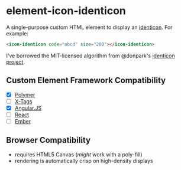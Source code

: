 # element-icon-identicon

A single-purpose custom HTML element to display an [identicon](http://en.wikipedia.org/wiki/Identicon). For example:

```html
<icon-identicon code="abcd" size="200"></icon-identicon>
```

I've borrowed the MIT-licensed algorithm from @donpark's [identicon project]( https://github.com/donpark/identicon).

## Custom Element Framework Compatibility

- [x] [Polymer](http://www.polymer-project.org/)
- [ ] [X-Tags](http://www.x-tags.org/)
- [x] [Angular.JS](https://angularjs.org/)
- [ ] [React](http://facebook.github.io/react/)
- [ ] [Ember](http://emberjs.com/)

## Browser Compatibility

- requires HTML5 Canvas (_might_ work with a poly-fill)
- rendering is automatically crisp on high-density displays
